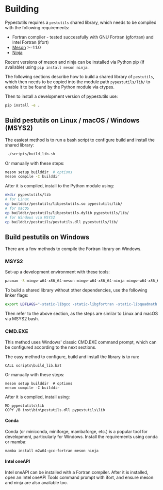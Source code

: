 # Building

Pypestutils requires a `pestutils` shared library, which needs to be compiled with the following requirements:

 - Fortran compiler - tested successfully with GNU Fortran (gfortran) and Intel Fortran (ifort)
 - [Meson](https://mesonbuild.com/) >=1.1.0
 - [Ninja](https://ninja-build.org/)

Recent versions of meson and ninja can be installed via Python pip (if available) using `pip install meson ninja`.

The following sections describe how to build a shared library of `pestutils`, which then needs to be copied into the module path `pypestutils/lib/` to enable it to be found by the Python module via ctypes.

Then to install a development version of pypestutils use:
```bash
pip install -e .
```

## Build pestutils on Linux / macOS / Windows (MSYS2)

The easiest method is to run a bash script to configure build and install the shared library:
```bash
 ./scripts/build_lib.sh
```

Or manually with these steps:
```bash
meson setup builddir  # options
meson compile -C builddir
```

After it is compiled, install to the Python module using:
```bash
mkdir pypestutils/lib
# for Linux
cp builddir/pestutils/libpestutils.so pypestutils/lib/
# for macOS
cp builddir/pestutils/libpestutils.dylib pypestutils/lib/
# for Windows via MSYS2
cp builddir/pestutils/pestutils.dll pypestutils/lib/
```

## Build pestutils on Windows

There are a few methods to compile the Fortran library on Windows.

### MSYS2

Set-up a development environment with these tools:
```bash
pacman -S mingw-w64-x86_64-meson mingw-w64-x86_64-ninja mingw-w64-x86_64-gcc-fortran
```
To build a shared library without other dependencies, use the following linker flags:
```bash
export LDFLAGS="-static-libgcc -static-libgfortran -static-libquadmath -Wl,-Bstatic,--whole-archive -lwinpthread -Wl,--no-whole-archive"
```
Then refer to the above section, as the steps are similar to Linux and macOS via MSYS2 bash.

### CMD.EXE

This method uses Windows' classic CMD.EXE command prompt, which can be configured according to the next sections.

The easy method to configure, build and install the library is to run:
```
CALL scripts\build_lib.bat
```

Or manually with these steps:
```
meson setup builddir  # options
meson compile -C builddir
```

After it is compiled, install using:
```
MD pypestutils\lib
COPY /B inst\bin\pestutils.dll pypestutils\lib
```

#### Conda

Conda (or miniconda, miniforge, mambaforge, etc.) is a popular tool for development, particularly for Windows. Install the requirements using conda or mamba:
```
mamba install m2w64-gcc-fortran meson ninja
```

#### Intel oneAPI

Intel oneAPI can be installed with a Fortran compiler. After it is installed, open an Intel oneAPI Tools command prompt with ifort, and ensure meson and ninja are also available too.
